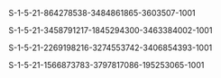 

S-1-5-21-864278538-3484861865-3603507-1001

S-1-5-21-3458791217-1845294300-3463384002-1001

S-1-5-21-2269198216-3274553742-3406854393-1001

S-1-5-21-1566873783-3797817086-195253065-1001
